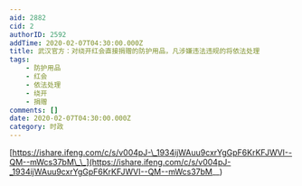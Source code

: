 ```yaml
---
aid: 2882
cid: 2
authorID: 2592
addTime: 2020-02-07T04:30:00.000Z
title: 武汉官方：对绕开红会直接捐赠的防护用品，凡涉嫌违法违规的将依法处理
tags:
    - 防护用品
    - 红会
    - 依法处理
    - 绕开
    - 捐赠
comments: []
date: 2020-02-07T04:30:00.000Z
category: 时政
---
```


[https://ishare.ifeng.com/c/s/v004pJ-\_1934ijWAuu9cxrYgGpF6KrKFJWVI--QM--mWcs37bM\_\_](https://ishare.ifeng.com/c/s/v004pJ-_1934ijWAuu9cxrYgGpF6KrKFJWVI--QM--mWcs37bM__)
